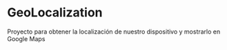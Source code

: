 # GeoLocalization
 Proyecto para obtener la localización de nuestro dispositivo y mostrarlo en Google Maps
